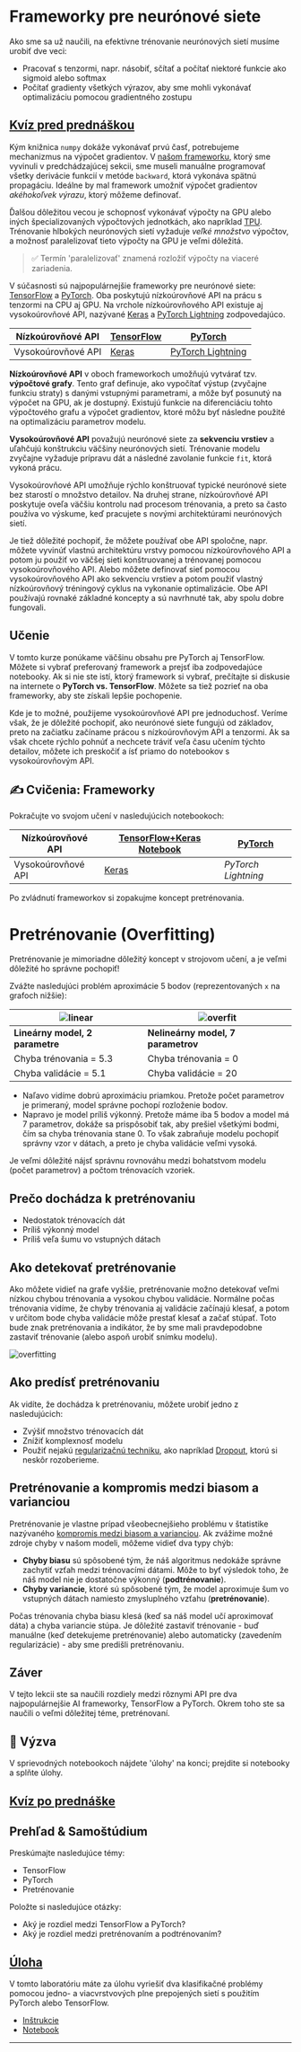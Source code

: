 <!--
CO_OP_TRANSLATOR_METADATA:
{
  "original_hash": "ddd216f558a255260a9374008002c971",
  "translation_date": "2025-09-23T14:09:06+00:00",
  "source_file": "lessons/3-NeuralNetworks/05-Frameworks/README.md",
  "language_code": "sk"
}
-->
# Frameworky pre neurónové siete

Ako sme sa už naučili, na efektívne trénovanie neurónových sietí musíme urobiť dve veci:

* Pracovať s tenzormi, napr. násobiť, sčítať a počítať niektoré funkcie ako sigmoid alebo softmax
* Počítať gradienty všetkých výrazov, aby sme mohli vykonávať optimalizáciu pomocou gradientného zostupu

## [Kvíz pred prednáškou](https://ff-quizzes.netlify.app/en/ai/quiz/9)

Kým knižnica `numpy` dokáže vykonávať prvú časť, potrebujeme mechanizmus na výpočet gradientov. V [našom frameworku](../04-OwnFramework/OwnFramework.ipynb), ktorý sme vyvinuli v predchádzajúcej sekcii, sme museli manuálne programovať všetky derivácie funkcií v metóde `backward`, ktorá vykonáva spätnú propagáciu. Ideálne by mal framework umožniť výpočet gradientov *akéhokoľvek výrazu*, ktorý môžeme definovať.

Ďalšou dôležitou vecou je schopnosť vykonávať výpočty na GPU alebo iných špecializovaných výpočtových jednotkách, ako napríklad [TPU](https://en.wikipedia.org/wiki/Tensor_Processing_Unit). Trénovanie hlbokých neurónových sietí vyžaduje *veľké množstvo* výpočtov, a možnosť paralelizovať tieto výpočty na GPU je veľmi dôležitá.

> ✅ Termín 'paralelizovať' znamená rozložiť výpočty na viaceré zariadenia.

V súčasnosti sú najpopulárnejšie frameworky pre neurónové siete: [TensorFlow](http://TensorFlow.org) a [PyTorch](https://pytorch.org/). Oba poskytujú nízkoúrovňové API na prácu s tenzormi na CPU aj GPU. Na vrchole nízkoúrovňového API existuje aj vysokoúrovňové API, nazývané [Keras](https://keras.io/) a [PyTorch Lightning](https://pytorchlightning.ai/) zodpovedajúco.

Nízkoúrovňové API | [TensorFlow](http://TensorFlow.org) | [PyTorch](https://pytorch.org/)
------------------|-------------------------------------|--------------------------------
Vysokoúrovňové API| [Keras](https://keras.io/) | [PyTorch Lightning](https://pytorchlightning.ai/)

**Nízkoúrovňové API** v oboch frameworkoch umožňujú vytvárať tzv. **výpočtové grafy**. Tento graf definuje, ako vypočítať výstup (zvyčajne funkciu straty) s danými vstupnými parametrami, a môže byť posunutý na výpočet na GPU, ak je dostupný. Existujú funkcie na diferenciáciu tohto výpočtového grafu a výpočet gradientov, ktoré môžu byť následne použité na optimalizáciu parametrov modelu.

**Vysokoúrovňové API** považujú neurónové siete za **sekvenciu vrstiev** a uľahčujú konštrukciu väčšiny neurónových sietí. Trénovanie modelu zvyčajne vyžaduje prípravu dát a následné zavolanie funkcie `fit`, ktorá vykoná prácu.

Vysokoúrovňové API umožňuje rýchlo konštruovať typické neurónové siete bez starostí o množstvo detailov. Na druhej strane, nízkoúrovňové API poskytuje oveľa väčšiu kontrolu nad procesom trénovania, a preto sa často používa vo výskume, keď pracujete s novými architektúrami neurónových sietí.

Je tiež dôležité pochopiť, že môžete používať obe API spoločne, napr. môžete vyvinúť vlastnú architektúru vrstvy pomocou nízkoúrovňového API a potom ju použiť vo väčšej sieti konštruovanej a trénovanej pomocou vysokoúrovňového API. Alebo môžete definovať sieť pomocou vysokoúrovňového API ako sekvenciu vrstiev a potom použiť vlastný nízkoúrovňový tréningový cyklus na vykonanie optimalizácie. Obe API používajú rovnaké základné koncepty a sú navrhnuté tak, aby spolu dobre fungovali.

## Učenie

V tomto kurze ponúkame väčšinu obsahu pre PyTorch aj TensorFlow. Môžete si vybrať preferovaný framework a prejsť iba zodpovedajúce notebooky. Ak si nie ste istí, ktorý framework si vybrať, prečítajte si diskusie na internete o **PyTorch vs. TensorFlow**. Môžete sa tiež pozrieť na oba frameworky, aby ste získali lepšie pochopenie.

Kde je to možné, použijeme vysokoúrovňové API pre jednoduchosť. Veríme však, že je dôležité pochopiť, ako neurónové siete fungujú od základov, preto na začiatku začíname prácou s nízkoúrovňovým API a tenzormi. Ak sa však chcete rýchlo pohnúť a nechcete tráviť veľa času učením týchto detailov, môžete ich preskočiť a ísť priamo do notebookov s vysokoúrovňovým API.

## ✍️ Cvičenia: Frameworky

Pokračujte vo svojom učení v nasledujúcich notebookoch:

Nízkoúrovňové API | [TensorFlow+Keras Notebook](IntroKerasTF.ipynb) | [PyTorch](IntroPyTorch.ipynb)
------------------|-------------------------------------|--------------------------------
Vysokoúrovňové API| [Keras](IntroKeras.ipynb) | *PyTorch Lightning*

Po zvládnutí frameworkov si zopakujme koncept pretrénovania.

# Pretrénovanie (Overfitting)

Pretrénovanie je mimoriadne dôležitý koncept v strojovom učení, a je veľmi dôležité ho správne pochopiť!

Zvážte nasledujúci problém aproximácie 5 bodov (reprezentovaných `x` na grafoch nižšie):

![linear](../../../../../translated_images/overfit1.f24b71c6f652e59e6bed7245ffbeaecc3ba320e16e2221f6832b432052c4da43.sk.jpg) | ![overfit](../../../../../translated_images/overfit2.131f5800ae10ca5e41d12a411f5f705d9ee38b1b10916f284b787028dd55cc1c.sk.jpg)
-------------------------|--------------------------
**Lineárny model, 2 parametre** | **Nelineárny model, 7 parametrov**
Chyba trénovania = 5.3 | Chyba trénovania = 0
Chyba validácie = 5.1 | Chyba validácie = 20

* Naľavo vidíme dobrú aproximáciu priamkou. Pretože počet parametrov je primeraný, model správne pochopí rozloženie bodov.
* Napravo je model príliš výkonný. Pretože máme iba 5 bodov a model má 7 parametrov, dokáže sa prispôsobiť tak, aby prešiel všetkými bodmi, čím sa chyba trénovania stane 0. To však zabraňuje modelu pochopiť správny vzor v dátach, a preto je chyba validácie veľmi vysoká.

Je veľmi dôležité nájsť správnu rovnováhu medzi bohatstvom modelu (počet parametrov) a počtom trénovacích vzoriek.

## Prečo dochádza k pretrénovaniu

  * Nedostatok trénovacích dát
  * Príliš výkonný model
  * Príliš veľa šumu vo vstupných dátach

## Ako detekovať pretrénovanie

Ako môžete vidieť na grafe vyššie, pretrénovanie možno detekovať veľmi nízkou chybou trénovania a vysokou chybou validácie. Normálne počas trénovania vidíme, že chyby trénovania aj validácie začínajú klesať, a potom v určitom bode chyba validácie môže prestať klesať a začať stúpať. Toto bude znak pretrénovania a indikátor, že by sme mali pravdepodobne zastaviť trénovanie (alebo aspoň urobiť snímku modelu).

![overfitting](../../../../../translated_images/Overfitting.408ad91cd90b4371d0a81f4287e1409c359751adeb1ae450332af50e84f08c3e.sk.png)

## Ako predísť pretrénovaniu

Ak vidíte, že dochádza k pretrénovaniu, môžete urobiť jedno z nasledujúcich:

 * Zvýšiť množstvo trénovacích dát
 * Znížiť komplexnosť modelu
 * Použiť nejakú [regularizačnú techniku](../../4-ComputerVision/08-TransferLearning/TrainingTricks.md), ako napríklad [Dropout](../../4-ComputerVision/08-TransferLearning/TrainingTricks.md#Dropout), ktorú si neskôr rozoberieme.

## Pretrénovanie a kompromis medzi biasom a varianciou

Pretrénovanie je vlastne prípad všeobecnejšieho problému v štatistike nazývaného [kompromis medzi biasom a varianciou](https://en.wikipedia.org/wiki/Bias%E2%80%93variance_tradeoff). Ak zvážime možné zdroje chyby v našom modeli, môžeme vidieť dva typy chýb:

* **Chyby biasu** sú spôsobené tým, že náš algoritmus nedokáže správne zachytiť vzťah medzi trénovacími dátami. Môže to byť výsledok toho, že náš model nie je dostatočne výkonný (**podtrénovanie**).
* **Chyby variancie**, ktoré sú spôsobené tým, že model aproximuje šum vo vstupných dátach namiesto zmysluplného vzťahu (**pretrénovanie**).

Počas trénovania chyba biasu klesá (keď sa náš model učí aproximovať dáta) a chyba variancie stúpa. Je dôležité zastaviť trénovanie - buď manuálne (keď detekujeme pretrénovanie) alebo automaticky (zavedením regularizácie) - aby sme predišli pretrénovaniu.

## Záver

V tejto lekcii ste sa naučili rozdiely medzi rôznymi API pre dva najpopulárnejšie AI frameworky, TensorFlow a PyTorch. Okrem toho ste sa naučili o veľmi dôležitej téme, pretrénovaní.

## 🚀 Výzva

V sprievodných notebookoch nájdete 'úlohy' na konci; prejdite si notebooky a splňte úlohy.

## [Kvíz po prednáške](https://ff-quizzes.netlify.app/en/ai/quiz/10)

## Prehľad & Samoštúdium

Preskúmajte nasledujúce témy:

- TensorFlow
- PyTorch
- Pretrénovanie

Položte si nasledujúce otázky:

- Aký je rozdiel medzi TensorFlow a PyTorch?
- Aký je rozdiel medzi pretrénovaním a podtrénovaním?

## [Úloha](lab/README.md)

V tomto laboratóriu máte za úlohu vyriešiť dva klasifikačné problémy pomocou jedno- a viacvrstvových plne prepojených sietí s použitím PyTorch alebo TensorFlow.

* [Inštrukcie](lab/README.md)
* [Notebook](lab/LabFrameworks.ipynb)

---

